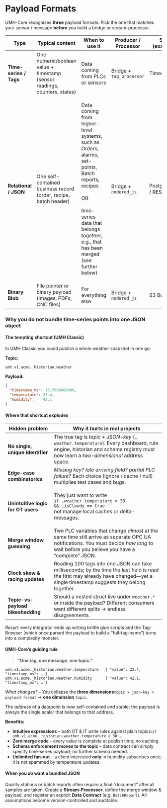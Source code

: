 # Payload Formats

UMH-Core recognises **three** payload formats. Pick the one that matches your sensor / message **before** you build a bridge or stream-processor.

| Type                   | Typical content                                                           | When to use it                                                                                                                                                                                                   | Producer / Processor     | Sink (example)    |
| ---------------------- | ------------------------------------------------------------------------- | ---------------------------------------------------------------------------------------------------------------------------------------------------------------------------------------------------------------- | ------------------------ | ----------------- |
| **Time-series / Tags** | One numeric/boolean value + timestamp (sensor readings, counters, states) | Data coming from PLCs or sensors                                                                                                                                                                                 | Bridge + `tag_processor` | TimescaleDB       |
| **Relational / JSON**  | One self-contained business record (order, recipe, batch header)          | <p>Data coming from higher-level systems, such as Orders, alarms, set-points, Batch reports, recipes<br><br>OR<br><br>time-series data that belongs together, e.g., that has been merged (see further below)</p> | Bridge + `nodered_js`    | PostgreSQL / REST |
| **Binary Blob**        | File pointer or binary payload (images, PDFs, CNC files)                  | For everything else                                                                                                                                                                                              | Bridge + `nodered_js`    | S3 Bucket         |

### Why you **do not** bundle time-series points into one JSON object

#### The tempting shortcut (UMH Classic)

In UMH Classic you could publish a whole weather snapshot in one go:

**Topic:**

```
umh.v1.acme._historian.weather
```

**Payload:**

```json
{
  "timestamp_ms": 1717083000000,
  "temperature": 23.4,
  "humidity":    42.1
}
```

#### Where that shortcut explodes

| Hidden problem                     | Why it hurts in real projects                                                                                                                                                            |
| ---------------------------------- | ---------------------------------------------------------------------------------------------------------------------------------------------------------------------------------------- |
| **No single, unique identifier**   | The true tag is _topic + JSON-key_ (`…weather.temperature`). Every dashboard, rule engine, historian and schema registry must now learn a _two-dimensional_ address space.               |
| **Edge-case combinatorics**        | _Missing key? late arriving field? partial PLC failure?_  Each choice (ignore / cache / null) multiplies test cases and bugs.                                                            |
| **Unintuitive logic for OT users** | <p>They just want to write<br><code>if …weather.temperature > 30 &#x26;&#x26; …isCloudy == true</code><br>not manage local caches or delta-messages.</p>                                 |
| **Merge window guessing**          | Two PLC variables that change _almost_ at the same time still arrive as separate OPC UA notifications. You must decide _how long_ to wait before you believe you have a “complete” JSON. |
| **Clock skew & racing updates**    | Reading 100 tags into one JSON can take milliseconds; by the time the last field is read the first may already have changed—yet a single timestamp suggests they belong together.        |
| **Topic-vs-payload bikeshedding**  | Should a nested struct live under `weather.*` or inside the payload? Different consumers want different splits → endless disagreements.                                                  |

_Result:_ every integrator ends up writing brittle glue scripts and the Tag-Browser (which once parsed the payload to build a “full-tag-name”) turns into a complexity monster.

#### UMH-Core’s guiding rule

> **“One tag, one message, one topic.”**

```
umh.v1.acme._historian.weather.temperature   { "value": 23.4, "timestamp_ms": … }
umh.v1.acme._historian.weather.humidity      { "value": 42.1, "timestamp_ms": … }
```

_What changes?_ – You collapse the **three dimensions**`topic × json-key × payload-format` → **one dimension** `topic`.

The _address_ of a datapoint is now self-contained and stable; the payload is always the single scalar that belongs to that address.

**Benefits:**

* **Intuitive expressions** – both OT & IT write rules against plain topics:`if umh.v1.acme._historian.weather.temperature > 30 …`
* **Zero merge code** – every value is complete at publish time; no caching.
* **Schema enforcement moves to the topic** – data contract can simply specify time-series payload; no further schema needed.
* **Unlimited fan-out** – a client interested **only** in humidity subscribes once; it is not spammed by temperature updates.

#### When you _do_ want a bundled JSON

Quality stations or batch reports often require a final “document” after all samples are taken. Create a **Stream-Processor**, define the merge window & payload, and register an explicit **Data Contract** (e.g. `BatchReport`). All assumptions become version-controlled and auditable.

